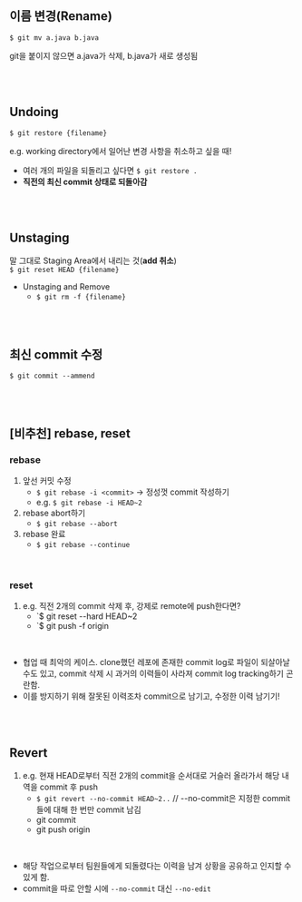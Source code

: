 ## 이름 변경(Rename)

`$ git mv a.java b.java`
<br>

git을 붙이지 않으면 a.java가 삭제, b.java가 새로 생성됨

<br>
<br>

## Undoing

`$ git restore {filename}`
<br>

e.g. working directory에서 일어난 변경 사항을 취소하고 싶을 때!

- 여러 개의 파일을 되돌리고 싶다면 `$ git restore .`
- **직전의 최신 commit 상태로 되돌아감**

<br>
<br>

## Unstaging

말 그대로 Staging Area에서 내리는 것(**add 취소**) <br>
`$ git reset HEAD {filename}`

- Unstaging and Remove
  - `$ git rm -f {filename}`

<br>
<br>

## 최신 commit 수정

`$ git commit --ammend`

<br>
<br>

## [비추천] rebase, reset

### rebase

1. 앞선 커밋 수정
   - `$ git rebase -i <commit>` -> 정성껏 commit 작성하기
   - e.g. `$ git rebase -i HEAD~2`
2. rebase abort하기
   - `$ git rebase --abort`
3. rebase 완료
   - `$ git rebase --continue`

<br>

### reset

1. e.g. 직전 2개의 commit 삭제 후, 강제로 remote에 push한다면?
   - `$ git reset --hard HEAD~2
   - `$ git push -f origin <branch>

<br>

- 협업 때 최악의 케이스. clone했던 레포에 존재한 commit log로 파일이 되살아날 수도 있고, commit 삭제 시 과거의 이력들이 사라져 commit log tracking하기 곤란함.
- 이를 방지하기 위해 잘못된 이력조차 commit으로 남기고, 수정한 이력 남기기!

<br>
<br>

## Revert

1. e.g. 현재 HEAD로부터 직전 2개의 commit을 순서대로 거슬러 올라가서 해당 내역을 commit 후 push
   - `$ git revert --no-commit HEAD~2..` // --no-commit은 지정한 commit들에 대해 한 번만 commit 남김
    - git commit
    - git push origin <branch>

<br>

- 해당 작업으로부터 팀원들에게 되돌렸다는 이력을 남겨 상황을 공유하고 인지할 수 있게 함.
- commit을 따로 안할 시에 `--no-commit` 대신 `--no-edit` 
